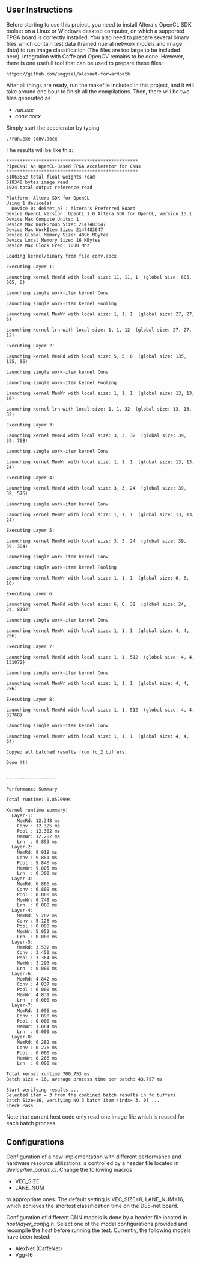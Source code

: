 ## User Instructions
Before starting to use this project, you need to install Altera's OpenCL SDK toolset on a Linux or Windows desktop computer, on which a supported FPGA board is correctly installed. You also need to prepare several binary files which contain test data (trained nueral network models and image data) to run image classification (The files are too large to be included here). Integration with Caffe and OpenCV remains to be done. However, there is one usefull tool that can be used to prepare these files:
```
https://github.com/pmgysel/alexnet-forwardpath
```

After all things are ready, run the makefile included in this project, and it will take around one hour to finish all the compilations. Then, there will be two files generated as
* *run.exe*
* *conv.aocx*

Simply start the accelerator by typing
```
./run.exe conv.aocx
```

The results will be like this:
```
*************************************************
PipeCNN: An OpenCL-Based FPGA Accelerator for CNNs 
*************************************************
61063552 total float weights read 
618348 bytes image read 
1024 total output reference read 

Platform: Altera SDK for OpenCL
Using 1 device(s)
  Device 0: de5net_a7 : Altera's Preferred Board
Device OpenCL Version: OpenCL 1.0 Altera SDK for OpenCL, Version 15.1
Device Max Compute Units: 1
Device Max WorkGroup Size: 2147483647
Device Max WorkItem Size: 2147483647
Device Global Memory Size: 4096 MBytes
Device Local Memory Size: 16 KBytes
Device Max Clock Freq: 1000 Mhz

Loading kernel/binary from file conv.aocx

Executing Layer 1:

Launching kernel MemRd with local size: 11, 11, 1  (global size: 605, 605, 6)

Launching single work-item kernel Conv

Launching single work-item kernel Pooling

Launching kernel MemWr with local size: 1, 1, 1  (global size: 27, 27, 6)

Launching kernel lrn with local size: 1, 1, 12  (global size: 27, 27, 12)

Executing Layer 2:

Launching kernel MemRd with local size: 5, 5, 6  (global size: 135, 135, 96)

Launching single work-item kernel Conv

Launching single work-item kernel Pooling

Launching kernel MemWr with local size: 1, 1, 1  (global size: 13, 13, 16)

Launching kernel lrn with local size: 1, 1, 32  (global size: 13, 13, 32)

Executing Layer 3:

Launching kernel MemRd with local size: 3, 3, 32  (global size: 39, 39, 768)

Launching single work-item kernel Conv

Launching kernel MemWr with local size: 1, 1, 1  (global size: 13, 13, 24)

Executing Layer 4:

Launching kernel MemRd with local size: 3, 3, 24  (global size: 39, 39, 576)

Launching single work-item kernel Conv

Launching kernel MemWr with local size: 1, 1, 1  (global size: 13, 13, 24)

Executing Layer 5:

Launching kernel MemRd with local size: 3, 3, 24  (global size: 39, 39, 384)

Launching single work-item kernel Conv

Launching single work-item kernel Pooling

Launching kernel MemWr with local size: 1, 1, 1  (global size: 6, 6, 16)

Executing Layer 6:

Launching kernel MemRd with local size: 6, 6, 32  (global size: 24, 24, 8192)

Launching single work-item kernel Conv

Launching kernel MemWr with local size: 1, 1, 1  (global size: 4, 4, 256)

Executing Layer 7:

Launching kernel MemRd with local size: 1, 1, 512  (global size: 4, 4, 131072)

Launching single work-item kernel Conv

Launching kernel MemWr with local size: 1, 1, 1  (global size: 4, 4, 256)

Executing Layer 8:

Launching kernel MemRd with local size: 1, 1, 512  (global size: 4, 4, 32768)

Launching single work-item kernel Conv

Launching kernel MemWr with local size: 1, 1, 1  (global size: 4, 4, 64)

Copyed all batched results from fc_2 buffers.

Done !!!


-------------------

Performance Summary

Total runtime: 0.857099s 

Kernel runtime summary:
  Layer-1:
    MemRd: 12.348 ms
    Conv : 12.325 ms
    Pool : 12.302 ms
    MemWr: 12.282 ms
    Lrn  : 0.893 ms
  Layer-2:
    MemRd: 9.919 ms
    Conv : 9.881 ms
    Pool : 9.840 ms
    MemWr: 9.805 ms
    Lrn  : 0.300 ms
  Layer-3:
    MemRd: 6.866 ms
    Conv : 6.809 ms
    Pool : 0.000 ms
    MemWr: 6.746 ms
    Lrn  : 0.000 ms
  Layer-4:
    MemRd: 5.202 ms
    Conv : 5.128 ms
    Pool : 0.000 ms
    MemWr: 5.052 ms
    Lrn  : 0.000 ms
  Layer-5:
    MemRd: 3.532 ms
    Conv : 3.450 ms
    Pool : 3.364 ms
    MemWr: 3.293 ms
    Lrn  : 0.000 ms
  Layer-6:
    MemRd: 4.842 ms
    Conv : 4.837 ms
    Pool : 0.000 ms
    MemWr: 4.831 ms
    Lrn  : 0.000 ms
  Layer-7:
    MemRd: 1.096 ms
    Conv : 1.090 ms
    Pool : 0.000 ms
    MemWr: 1.084 ms
    Lrn  : 0.000 ms
  Layer-8:
    MemRd: 0.282 ms
    Conv : 0.276 ms
    Pool : 0.000 ms
    MemWr: 0.266 ms
    Lrn  : 0.000 ms

Total kernel runtime 700.753 ms 
Batch size = 16, average process time per batch: 43.797 ms 

Start verifying results ...
Selected item = 3 from the combined batch results in fc buffers
Batch Size=16, verifying NO.3 batch item (indx= 3, 0) ...
Check Pass

```
Note that current host code only read one image file which is reused for each batch process.


## Configurations
Configuration of a new implementation with different performance and hardware resource utilizations is controlled by a header file located in *device/hw_param.cl*. Change the following macros
* VEC_SIZE
* LANE_NUM

to appropriate ones. The default setting is VEC_SIZE=8, LANE_NUM=16, which achieves the shortest classification time on the DE5-net board.

Configuration of different CNN models is done by a header file located in *host/layer_config.h*. Select one of the model configurations provided and recompile the host before running the test. Currently, the following models have been tested:
* AlexNet (CaffeNet)
* Vgg-16

